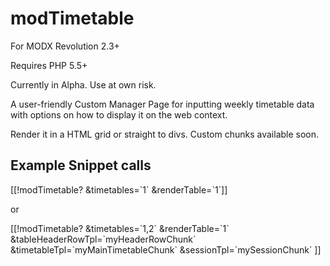 modTimetable
=
For MODX Revolution 2.3+

Requires PHP 5.5+

Currently in Alpha. Use at own risk.

A user-friendly Custom Manager Page for inputting weekly timetable data with options on how to display it on the web context.

Render it in a HTML grid or straight to divs. Custom chunks available soon.

Example Snippet calls
-------------
[[!modTimetable? &timetables=\`1\` &renderTable=\`1\`]] 

or 

[[!modTimetable? 
    &timetables=\`1,2\` 
    &renderTable=\`1\` 
    &tableHeaderRowTpl=\`myHeaderRowChunk\` 
    &timetableTpl=\`myMainTimetableChunk\`
    &sessionTpl=\`mySessionChunk\`
]]


